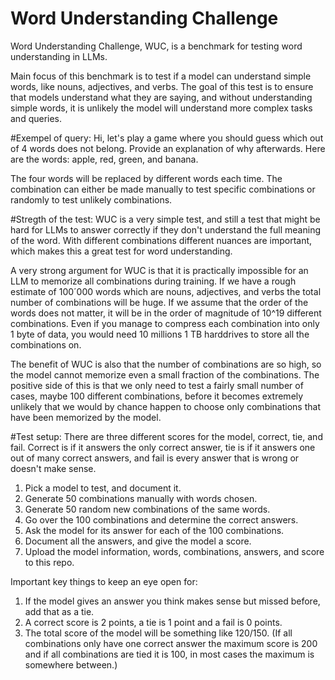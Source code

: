 # Word Understanding Challenge
Word Understanding Challenge, WUC, is a benchmark for testing word understanding in LLMs.

Main focus of this benchmark is to test if a model can understand simple words, like nouns, adjectives, and verbs. The goal of this test is to ensure that models understand what they are saying, and without understanding simple words, it is unlikely the model will understand more complex tasks and queries.

#Exempel of query:
Hi, let's play a game where you should guess which out of 4 words does not belong. Provide an explanation of why afterwards. Here are the words: apple, red, green, and banana.

The four words will be replaced by different words each time. The combination can either be made manually to test specific combinations or randomly to test unlikely combinations.

#Stregth of the test:
WUC is a very simple test, and still a test that might be hard for LLMs to answer correctly if they don't understand the full meaning of the word. With different combinations different nuances are important, which makes this a great test for word understanding.

A very strong argument for WUC is that it is practically impossible for an LLM to memorize all combinations during training. If we have a rough estimate of 100´000 words which are nouns, adjectives, and verbs the total number of combinations will be huge. If we assume that the order of the words does not matter, it will be in the order of magnitude of 10^19 different combinations. Even if you manage to compress each combination into only 1 byte of data, you would need 10 millions 1 TB harddrives to store all the combinations on.

The benefit of WUC is also that the number of combinations are so high, so the model cannot memorize even a small fraction of the combinations. The positive side of this is that we only need to test a fairly small number of cases, maybe 100 different combinations, before it becomes extremely unlikely that we would by chance happen to choose only combinations that have been memorized by the model.

#Test setup:
There are three different scores for the model, correct, tie, and fail. Correct is if it answers the only correct answer, tie is if it answers one out of many correct answers, and fail is every answer that is wrong or doesn't make sense.

1. Pick a model to test, and document it.
3. Generate 50 combinations manually with words chosen.
4. Generate 50 random new combinations of the same words.
5. Go over the 100 combinations and determine the correct answers.
6. Ask the model for its answer for each of the 100 combinations.
7. Document all the answers, and give the model a score.
8. Upload the model information, words, combinations, answers, and score to this repo.

Important key things to keep an eye open for:
1. If the model gives an answer you think makes sense but missed before, add that as a tie.
2. A correct score is 2 points, a tie is 1 point and a fail is 0 points.
3. The total score of the model will be something like 120/150. (If all combinations only have one correct answer the maximum score is 200 and if all combinations are tied it is 100, in most cases the maximum is somewhere between.)

